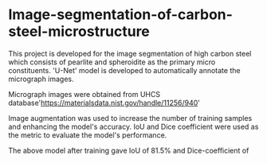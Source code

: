# Image-segmentation-of-carbon-steel-microstructure

This project is developed for the image segmentation of high carbon steel which consists of pearlite and spheroidite as the primary micro constituents. 'U-Net' model is developed to automatically annotate the micrograph images.

Micrograph images were obtained from UHCS database'https://materialsdata.nist.gov/handle/11256/940'

Image augmentation was used to increase the number of training samples and enhancing the model's accuracy. IoU and Dice coefficient were used as the metric to evaluate the model's performance.

The above model after training gave IoU of 81.5% and Dice-coefficient of 
